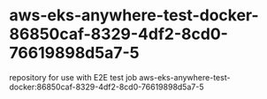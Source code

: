 # aws-eks-anywhere-test-docker-86850caf-8329-4df2-8cd0-76619898d5a7-5
repository for use with E2E test job aws-eks-anywhere-test-docker:86850caf-8329-4df2-8cd0-76619898d5a7-5
